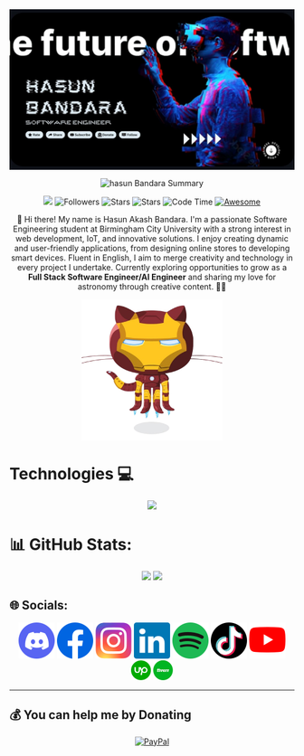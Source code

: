 <img align="center" alt="Coding" src="https://github.com/hasunB/B-Music-player/blob/master/Yellow%20and%20Red%20Bright%20and%20Playful%20YouTube%20Thumbnail%20(1).jpg">

<div align="center">
  <p><img align="center" src="https://github-readme-streak-stats.herokuapp.com/?user=hasunB&hide_border=true&theme=github_dark&card_width=1000" alt="hasun Bandara Summary" /></p>
</div>

<div align="center">
  
![](https://komarev.com/ghpvc/?username=hasunB&color=brightgreen&abbreviated=true&style=flat) ![Followers](https://img.shields.io/github/followers/hasunB?label=Followers) ![Stars](https://img.shields.io/github/stars/hasunB?label=Stars) ![Stars](https://img.shields.io/badge/Open_source-Hell_Yeah-brightgreen&style=flat) ![Code Time](http://img.shields.io/badge/Code%20Time-196%20hrs%2034%20mins-brightgreen) [![Awesome](https://awesome.re/badge.svg)](https://awesome.re)
</div>

<p align="center">
👋 Hi there! My name is Hasun Akash Bandara. I'm a passionate Software Engineering student at Birmingham City University with a strong interest in web development, IoT, and innovative solutions. I enjoy creating dynamic and user-friendly applications, from designing online stores to developing smart devices. Fluent in English, I aim to merge creativity and technology in every project I undertake. Currently exploring opportunities to grow as a <b>Full Stack Software Engineer/AI Engineer</b> and sharing my love for astronomy through creative content. 🚀✨
</p>
<div align="center">
<img align="center" alt="Coding" src="https://github.com/hasunB/B-Music-player/blob/master/ironcat__1_-removebg-preview.png" width="250">
</div>

# Technologies 💻

<p align="center">
  <a href="https://skillicons.dev">
      <img src="https://skills.syvixor.com/api/icons?i=android,amazonwebservices,androidstudio,antdesign,apache,apachejmeter,apachemaven,apple,arduino,autocad,azure,backbonejs,bitbucket,bootstrap,chartjs,clickup,codeigniter,codepen,cpanel,cpp,csharp,css,css3,django,docker,electron,elementor,expo,expressjs,figma,firebase,firebaseailogic,flutter,git,gitbash,github,githubactions,githubcopilot,gitlab,googleadsense,googlecloud,gradle,groovy,hibernate,html,javascript,java,jakartaee,intellijidea,jquery,json,jsonschema,jwt,kotlin,kubernetes,librepcb,leetcode,laravel,mongodb,materialui,materialdesign,mysql,netbeans,nextjs,nginx,ngrok,npm,notion,nodejs,oracle,oraclecloudinfrastructure,payload,postgresql,php,postman,powershell,prettier,python,raspberrypi,reactdatepicker,reacthookform,reactjs,reactnative,reactquery,reactrouter,redhat,sass,rest,shopify,slack,soap,spring,springboot,stackoverflow,tailwindcss,tailwindmerge,threejs,unrealengine,unity,typescript,visualstudio,visualstudiocode,vite,vuejs,vueform,xml,xampp,wordpress,woocommerce" /> 
  </a>
</p>


# 📊 GitHub Stats:

<div align="center">

![](https://github-readme-stats.vercel.app/api?username=hasunB&theme=dark&hide_border=false&include_all_commits=true&count_private=true)
![](https://github-readme-stats.vercel.app/api/top-langs/?username=hasunB&theme=dark&hide_border=false&include_all_commits=true&count_private=true&layout=compact)


</div>

## 🌐 Socials:

<p align="center">
    <a href="https://discord.gg/hasun_akash_73184">
        <img src="https://github.com/CLorant/readme-social-icons/blob/main/large/filled/discord.svg" alt="discord"/></a>
    <a href="https://web.facebook.com/profile.php?id=100094134785823" alt="Activity">
        <img src="https://github.com/CLorant/readme-social-icons/blob/main/large/filled/facebook.svg" alt="facebook"/></a>
    <a href="https://www.instagram.com/_hasun_akash_/profilecard/?igsh=bnB0bWU0MDc0YmNl" alt="Discussions">
        <img src="https://github.com/CLorant/readme-social-icons/blob/main/large/filled/instagram.svg" alt="instagram"/></a>
    <a href="https://www.linkedin.com/in/hasun-bandara-274252237">
        <img src="https://github.com/CLorant/readme-social-icons/blob/main/large/filled/linkedin.svg" alt="linkedin"></a>
    <a href="https://open.spotify.com/user/31p5iqeeskyywuxfwyc2oja2obwa?si=Mewl8bukSquL515lW52WpQ">
        <img src="https://github.com/CLorant/readme-social-icons/blob/main/large/filled/spotify.svg" alt="spotify"></a>
    <a href="https://discord.gg/HjJCwm5">
        <img src="https://github.com/CLorant/readme-social-icons/blob/main/large/filled/tiktok.svg" alt="tiktok"></a>
    <a href="https://www.youtube.com/@Tsushima810">
        <img src="https://github.com/CLorant/readme-social-icons/blob/main/large/filled/youtube.svg" alt="youtube"></a>
    <a href="https://www.upwork.com/freelancers/~01fd234bf664cf5904">
        <img src="https://github.com/hasunB/B-Music-player/blob/master/upwork-round-logo-icon-png-7017516949686332n4bo69bd8-removebg-preview.png" alt="upwork" width="35"></a>
    <a href="https://www.fiverr.com/s/jjVz6NV">
        <img src="https://github.com/hasunB/B-Music-player/blob/master/png-transparent-fiverr-freelancer-logo-business-online-marketplace-fiverr-text-service-grass-thumbnail-removebg-preview.png" alt="fiverr" width="35"></a>
</p>

---
## 💰 You can help me by Donating
<div align="center">
    
[![PayPal](https://img.shields.io/badge/PayPal-00457C?style=for-the-badge&logo=paypal&logoColor=white)](https://paypal.me/hasunakah) 

</div>


